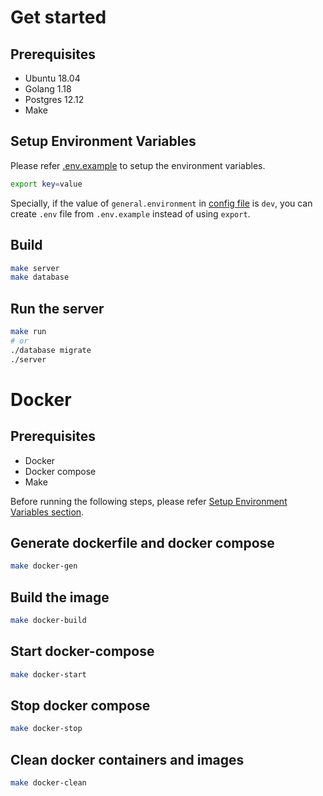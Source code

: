 # Get started

## Prerequisites

- Ubuntu 18.04
- Golang 1.18
- Postgres 12.12
- Make

## Setup Environment Variables

Please refer [.env.example](./.env.example) to setup the environment variables.

```bash
export key=value
```

Specially, if the value of `general.environment` in [config file](./configs/default.ini) is `dev`, you can create `.env` file from `.env.example` instead of using `export`.

## Build

```bash
make server
make database
```

## Run the server

```bash
make run
# or
./database migrate
./server
```

# Docker

## Prerequisites

- Docker
- Docker compose
- Make

Before running the following steps, please refer [Setup Environment Variables section](#setup-environment-variables).

## Generate dockerfile and docker compose

```bash
make docker-gen
```

## Build the image

```bash
make docker-build
```

## Start docker-compose

```bash
make docker-start
```

## Stop docker compose

```bash
make docker-stop
```

## Clean docker containers and images

```bash
make docker-clean
```
